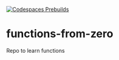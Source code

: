 [![Codespaces Prebuilds](https://github.com/claytonsamples/functions-from-zero/actions/workflows/codespaces/create_codespaces_prebuilds/badge.svg)](https://github.com/claytonsamples/functions-from-zero/actions/workflows/codespaces/create_codespaces_prebuilds)

# functions-from-zero
Repo to learn functions

